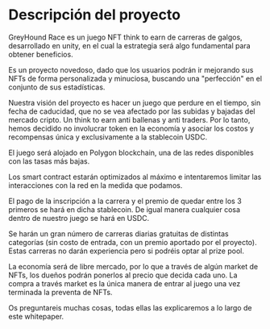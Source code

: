 # Descripción del proyecto

GreyHound Race es un juego NFT think to earn de carreras de galgos, desarrollado en unity, en el cual la estrategia será algo fundamental para obtener beneficios.

Es un proyecto novedoso, dado que los usuarios podrán ir mejorando sus NFTs de forma personalizada y minuciosa, buscando una "perfección" en el conjunto de sus estadísticas.

Nuestra visión del proyecto es hacer un juego que perdure en el tiempo, sin fecha de caducidad, que no se vea afectado por las subidas y bajadas del mercado cripto. Un think to earn anti ballenas y anti traders. Por lo tanto, hemos decidido no involucrar token en la economía y asociar los costos y recompensas única y exclusivamente a la stablecoin USDC.

El juego será alojado en Polygon blockchain, una de las redes disponibles con las tasas más bajas.

Los smart contract estarán optimizados al máximo e intentaremos limitar las interacciones con la red en la medida que podamos.

&#x20;El pago de la inscripción a la carrera y el premio de quedar entre los 3 primeros se hará en dicha stablecoin. De igual manera cualquier cosa dentro de nuestro juego se hará en USDC.

Se harán un gran número de carreras diarias gratuitas de distintas categorías (sin costo de entrada, con un premio aportado por el proyecto). Estas carreras no darán experiencia pero si podréis optar al prize pool.

La economía será de libre mercado, por lo que a través de algún market de NFTs, los dueños podrán ponerlos al precio que decida cada uno. La compra a través market es la única manera de entrar al juego una vez terminada la preventa de NFTs.

Os preguntareis muchas cosas, todas ellas las explicaremos a lo largo de este whitepaper.
